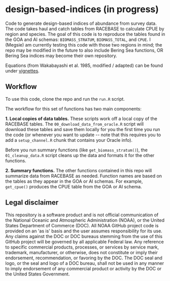 # design-based-indices (in progress)

Code to generate design-based indices of abundance from survey data. The code takes haul and catch tables from RACEBASE to calculate CPUE by region and species. The goal of this code is to reproduce the tables found in the GOA and AI schemas: `BIOMASS_STRATUM`, `BIOMASS_TOTAL`, and `CPUE`. I (Megsie) am currently testing this code with those two regions in mind; the repo may be modified in the future to also include Bering Sea functions, OR Bering Sea indices may become their own repository.

Equations (from Wakabayashi et al. 1985, modified / adapted) can be found under [vignettes](https://github.com/afsc-gap-products/design-based-indices/tree/master/vignettes).

## Workflow

To use this code, clone the repo and run the `run.R` script. 

The workflow for this set of functions has two main components:

**1. Local copies of data tables.** These scripts work off a local copy of the RACEBASE tables. The `00_download_data_from_oracle.R` script will download these tables and save them locally for you the first time you run the code (or whenever you want to update -- note that this requires you to add a `setup_channel.R` chunk that contains your Oracle info). 

Before you run summary functions (like `get_biomass_stratum()`), the `01_cleanup_data.R` script cleans up the data and formats it for the other functions.

**2. Summary functions.** The other functions contained in this repo will summarize data from RACEBASE as needed. Function names are based on the tables as they appear in the GOA or AI schemas. For example, `get_cpue()` produces the CPUE table from the GOA or AI schema.


## Legal disclaimer
This repository is a software product and is not official communication of the National Oceanic and Atmospheric Administration (NOAA), or the United States Department of Commerce (DOC). All NOAA GitHub project code is provided on an 'as is' basis and the user assumes responsibility for its use. Any claims against the DOC or DOC bureaus stemming from the use of this GitHub project will be governed by all applicable Federal law. Any reference to specific commercial products, processes, or services by service mark, trademark, manufacturer, or otherwise, does not constitute or imply their endorsement, recommendation, or favoring by the DOC. The DOC seal and logo, or the seal and logo of a DOC bureau, shall not be used in any manner to imply endorsement of any commercial product or activity by the DOC or the United States Government.
